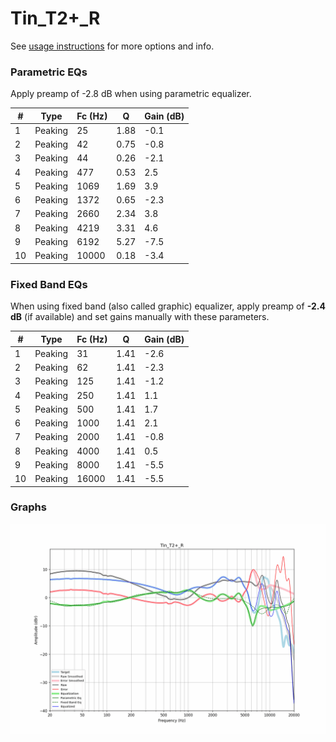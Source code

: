 # Tin_T2+_R
See [usage instructions](https://github.com/jaakkopasanen/AutoEq#usage) for more options and info.

### Parametric EQs
Apply preamp of -2.8 dB when using parametric equalizer.

|   # | Type    |   Fc (Hz) |    Q |   Gain (dB) |
|-----|---------|-----------|------|-------------|
|   1 | Peaking |        25 | 1.88 |        -0.1 |
|   2 | Peaking |        42 | 0.75 |        -0.8 |
|   3 | Peaking |        44 | 0.26 |        -2.1 |
|   4 | Peaking |       477 | 0.53 |         2.5 |
|   5 | Peaking |      1069 | 1.69 |         3.9 |
|   6 | Peaking |      1372 | 0.65 |        -2.3 |
|   7 | Peaking |      2660 | 2.34 |         3.8 |
|   8 | Peaking |      4219 | 3.31 |         4.6 |
|   9 | Peaking |      6192 | 5.27 |        -7.5 |
|  10 | Peaking |     10000 | 0.18 |        -3.4 |

### Fixed Band EQs
When using fixed band (also called graphic) equalizer, apply preamp of **-2.4 dB** (if available) and set gains manually with these parameters.

|   # | Type    |   Fc (Hz) |    Q |   Gain (dB) |
|-----|---------|-----------|------|-------------|
|   1 | Peaking |        31 | 1.41 |        -2.6 |
|   2 | Peaking |        62 | 1.41 |        -2.3 |
|   3 | Peaking |       125 | 1.41 |        -1.2 |
|   4 | Peaking |       250 | 1.41 |         1.1 |
|   5 | Peaking |       500 | 1.41 |         1.7 |
|   6 | Peaking |      1000 | 1.41 |         2.1 |
|   7 | Peaking |      2000 | 1.41 |        -0.8 |
|   8 | Peaking |      4000 | 1.41 |         0.5 |
|   9 | Peaking |      8000 | 1.41 |        -5.5 |
|  10 | Peaking |     16000 | 1.41 |        -5.5 |

### Graphs
![](./Tin_T2+_R.png)
